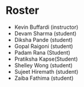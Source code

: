 # Roster

* Kevin Buffardi (instructor)
* Devam Sharma (student)
* Diksha Pande (student)
* Gopal Raigoni (student)
* Padam Rana (Student)
* Pratiksha Kapse(Student)
* Shelley Wong (student)
* Sujeet Hiremath (student)
* Zaiba Fathima (student)
